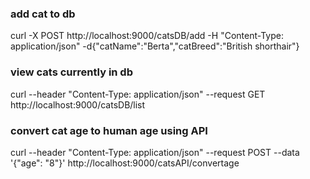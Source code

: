 ### add cat to db

curl -X POST http://localhost:9000/catsDB/add -H "Content-Type: application/json" -d{\"catName\":\"Berta\",\"catBreed\":\"British shorthair\"} 


### view cats currently in db

curl --header "Content-Type: application/json" --request GET http://localhost:9000/catsDB/list


### convert cat age to human age using API

curl --header "Content-Type: application/json" --request POST --data '{"age": "8"}' http://localhost:9000/catsAPI/convertage